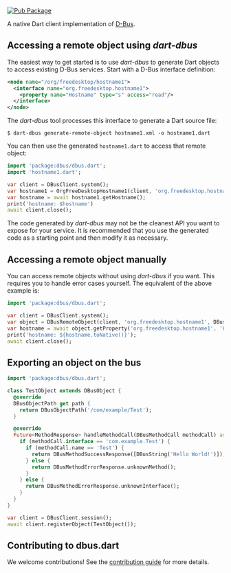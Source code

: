[![Pub Package](https://img.shields.io/pub/v/dbus.svg)](https://pub.dev/packages/dbus)

A native Dart client implementation of [D-Bus](https://www.freedesktop.org/wiki/Software/dbus/).

## Accessing a remote object using *dart-dbus*

The easiest way to get started is to use *dart-dbus* to generate Dart objects to access existing D-Bus services.
Start with a D-Bus interface definition:

```xml
<node name="/org/freedesktop/hostname1">
  <interface name="org.freedesktop.hostname1">
    <property name="Hostname" type="s" access="read"/>
  </interface>
</node>
```

The *dart-dbus* tool processes this interface to generate a Dart source file:

```shell
$ dart-dbus generate-remote-object hostname1.xml -o hostname1.dart
```

You can then use the generated `hostname1.dart` to access that remote
object:

```dart
import 'package:dbus/dbus.dart';
import 'hostname1.dart';

var client = DBusClient.system();
var hostname1 = OrgFreeDesktopHostname1(client, 'org.freedesktop.hostname1');
var hostname = await hostname1.getHostname();
print('hostname: $hostname')
await client.close();
```

The code generated by *dart-dbus* may not be the cleanest API you want
to expose for your service. It is recommended that you use the
generated code as a starting point and then modify it as necessary.

## Accessing a remote object manually

You can access remote objects without using *dart-dbus* if you want.
This requires you to handle error cases yourself.
The equivalent of the above example is:

```dart
import 'package:dbus/dbus.dart';

var client = DBusClient.system();
var object = DBusRemoteObject(client, 'org.freedesktop.hostname1', DBusObjectPath('/org/freedesktop/hostname1'));
var hostname = await object.getProperty('org.freedesktop.hostname1', 'Hostname');
print('hostname: ${hostname.toNative()}');
await client.close();
```

## Exporting an object on the bus

```dart
import 'package:dbus/dbus.dart';

class TestObject extends DBusObject {
  @override
  DBusObjectPath get path {
    return DBusObjectPath('/com/example/Test');
  }

  @override
  Future<MethodResponse> handleMethodCall(DBusMethodCall methodCall) async {
    if (methodCall.interface == 'com.example.Test') {
      if (methodCall.name == 'Test') {
        return DBusMethodSuccessResponse([DBusString('Hello World!')]);
      } else {
        return DBusMethodErrorResponse.unknownMethod();
      }
    } else {
      return DBusMethodErrorResponse.unknownInterface();
    }
  }
}

var client = DBusClient.session();
await client.registerObject(TestObject());
```

## Contributing to dbus.dart

We welcome contributions! See the [contribution guide](CONTRIBUTING.md) for more details.
